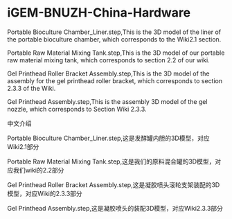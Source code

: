 # iGEM-BNUZH-China-Hardware

Portable Bioculture Chamber_Liner.step,This is the 3D model of the liner of the portable bioculture chamber, which corresponds to the Wiki2.1 section.

​​Portable Raw Material Mixing Tank.step,This is the 3D model of our portable raw material mixing tank, which corresponds to section 2.2 of our wiki.

​​Gel Printhead Roller Bracket Assembly.step,This is the 3D model of the assembly for the gel printhead roller bracket, which corresponds to section 2.3.3 of the Wiki.

​​Gel Printhead Assembly.step,This is the assembly 3D model of the gel nozzle, which corresponds to Section Wiki 2.3.3.

中文介绍

Portable Bioculture Chamber_Liner.step,这是发酵罐内胆的3D模型，对应Wiki2.1部分

​​Portable Raw Material Mixing Tank.step,这是我们的原料混合罐的3D模型，对应我们wiki的2.2部分

​​Gel Printhead Roller Bracket Assembly.step,这是凝胶喷头滚轮支架装配的3D模型，对应Wiki的2.3.3部分

​​Gel Printhead Assembly.step,这是凝胶喷头的装配3D模型，对应Wiki2.3.3部分


